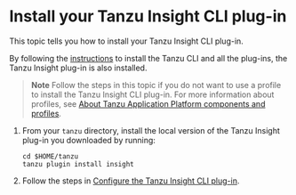 # Install your Tanzu Insight CLI plug-in

This topic tells you how to install your Tanzu Insight CLI plug-in.

By following the [instructions](../../install-tanzu-cli.md) to install the Tanzu 
CLI and all the plug-ins, the Tanzu Insight plug-in is also installed.

> **Note** Follow the steps in this topic if you do not want to use a profile to install
> the Tanzu Insight CLI plug-in. For more information about profiles, see [About Tanzu Application Platform
> components and profiles](../../about-package-profiles.hbs.md).

1. From your `tanzu` directory, install the local version of the Tanzu Insight plug-in you downloaded by running:

    ```console
    cd $HOME/tanzu
    tanzu plugin install insight
    ```

2. Follow the steps in [Configure the Tanzu Insight CLI plug-in](cli-configuration.md).
